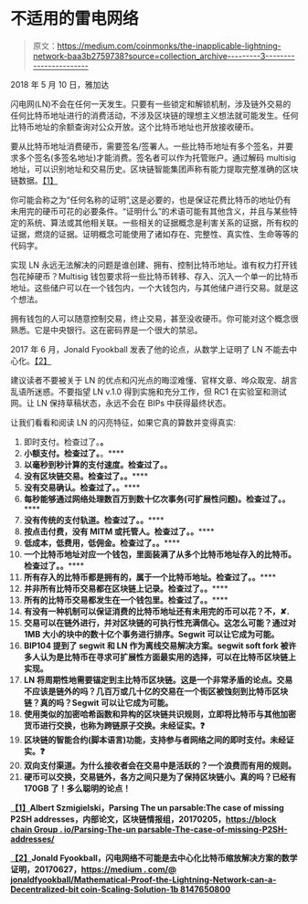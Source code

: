 # 不适用的雷电网络

> 原文：<https://medium.com/coinmonks/the-inapplicable-lightning-network-baa3b2759738?source=collection_archive---------3----------------------->

2018 年 5 月 10 日，雅加达

闪电网(LN)不会在任何一天发生。只要有一些锁定和解锁机制，涉及链外交易的任何比特币地址进行的消费活动，不涉及区块链的理想主义想法就可能发生。任何比特币地址的余额查询对公众开放。这个比特币地址也开放接收硬币。

要从比特币地址消费硬币，需要签名/签署人。一些比特币地址有多个签名，并要求多个签名(多签名地址)才能消费。签名者可以作为托管账户。通过解码 multisig 地址，可以识别地址和交易历史。区块链智能集团声称有能力提取完整准确的区块链数据。[【1】](#_ftn1)

你可能会称之为“任何名称的证明”,这是必要的，也是保证花费比特币的地址仍有未用完的硬币可花的必要条件。“证明什么”的术语可能有其他含义，并且与某些特定的系统、算法或其他相关联。一些相关的证据概念是利害关系的证据，所有权的证据，燃烧的证据。证明概念可能使用了诸如存在、完整性、真实性、生命等等的代码字。

实现 LN 永远无法解决的问题是谁创建、拥有、控制比特币地址。谁有权力打开钱包花掉硬币？Multisig 钱包要求将一些比特币转移、存入、沉入一个单一的比特币地址。这些储户可以在一个钱包内，一个大钱包内，与其他储户进行交易。就是这个想法。

拥有钱包的人可以随意控制交易，终止交易，甚至没收硬币。你可能对这个概念很熟悉。它是中央银行。这在密码界是一个很大的禁忌。

2017 年 6 月，Jonald Fyookball 发表了他的论点，从数学上证明了 LN 不能去中心化。[【2】](#_ftn2)

建议读者不要被关于 LN 的优点和闪光点的晦涩难懂、官样文章、哗众取宠、胡言乱语所迷惑。不要指望 LN v.1.0 得到实施和充分工作，但 RC1 在实验室和测试网。让 LN 保持草稿状态，永远不会在 BIPs 中获得最终状态。

让我们看看和阅读 LN 的闪亮特征，如果它真的算数并变得真实:

1.  即时支付。检查过了。**。**
2.  **小额支付。检查过了。**。****
3.  ****以毫秒到秒计算的支付速度。检查过了。**。******
4.  ******没有区块链交易。检查过了。**。********
5.  ******没有交易确认。检查过了。**。********
6.  ******每秒能够通过网络处理数百万到数十亿次事务(可扩展性问题)。检查过了。**。********
7.  ******没有传统的支付轨道。检查过了。**。********
8.  ******按点击付费，没有 MITM 或托管人。检查过了。**。********
9.  ******低成本，低费用，低佣金。检查过了。**。********
10.  ******一个比特币地址对应一个钱包，里面装满了从多个比特币地址存入的比特币。检查过了。**。********
11.  ******所有存入的比特币都是拥有的，属于一个比特币地址。检查过了。**。********
12.  ******并非所有比特币交易都在区块链上记录。检查过了。**。********
13.  ******所有的比特币交易都发生在一个钱包里。检查过了。**。********
14.  ******有没有一种机制可以保证消费的比特币地址还有未用完的币可以花？不，✘.******
15.  ******交易可以在链外进行，并对区块链的可执行性充满信心。这怎么可能？通过对 1MB 大小的块中的数十亿个事务进行排序。Segwit 可以让它成为可能。******
16.  ******BIP104 提到了 segwit 和 LN 作为离线交易解决方案。segwit soft fork 被许多人认为是比特币在寻求可扩展性方面最实用的选择，可以在比特币区块链上实现。******
17.  ******LN 将周期性地需要锚定到主比特币区块链。这是一个非常矛盾的论点。交易不应该是链外的吗？几百万或几十亿的交易在一个街区被蚀刻到比特币区块链？真的吗？Segwit 可以让它成为可能。******
18.  ******使用类似的加密哈希函数和异构的区块链共识规则，立即将比特币与其他加密货币进行交换，也称为跨链原子交换。未经证实。❓******
19.  ******区块链的智能合约(脚本语言)功能，支持参与者网络之间的即时支付。未经证实。❓******
20.  ******双向支付渠道。为什么接收者会在交易中是活跃的？一个浪费而有用的规则。******
21.  ******硬币可以交换，交易链外，各方之间只是为了保持区块链小。真的吗？已经有 170GB 了！多么聪明的论点！******

******[【1】](#_ftnref1)Albert Szmigielski，Parsing The un parsable:The case of missing P2SH addresses，内部论文，区块链情报组，20170205，[https://block chain Group . io/Parsing-The-un parsable-The-case-of-missing-P2SH-addresses/](https://blockchaingroup.io/parsing-the-unparsable-the-case-of-missing-p2sh-addresses/)******

******[【2】](#_ftnref2)Jonald Fyookball，闪电网络不可能是去中心化比特币缩放解决方案的数学证明，20170627，[https://medium . com/@ jonaldfyookball/Mathematical-Proof-the-Lightning-Network-can-a-Decentralized-bit coin-Scaling-Solution-1b 8147650800](/@jonaldfyookball/mathematical-proof-that-the-lightning-network-cannot-be-a-decentralized-bitcoin-scaling-solution-1b8147650800)******